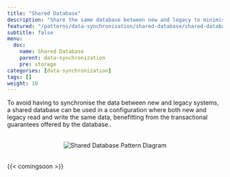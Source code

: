 ```yaml
---
title: "Shared Database"
description: "Share the same database between new and legacy to minimise synchronisation"
featured: "/patterns/data-synchronisation/shared-database/shared-database.svg"
subtitle: false
menu:
  doc:
    name: Shared Database
    parent: data-synchronization
    pre: storage
categories: [data-synchronization]
tags: []
weight: 10
---
```


To avoid having to synchronise the data between new and legacy systems, a shared database can be used in a configuration where both new and legacy read and write the same data, benefitting from the transactional guarantees offered by the database..

<div style="text-align: center; margin: 2rem 0;">
  <img src="/patterns/data-synchronisation/shared-database/shared-database.svg" alt="Shared Database Pattern Diagram" style="max-width: 100%; height: auto;">
</div>

{{< comingsoon >}}
